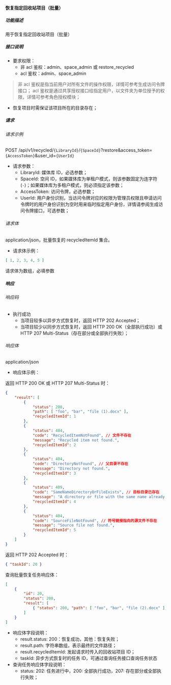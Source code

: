 #### 恢复指定回收站项目（批量）

##### 功能描述

用于恢复指定回收站项目（批量）

##### 接口说明

- 要求权限：
    - 非 acl 鉴权：admin、space_admin 或 restore_recycled
    - acl 鉴权：admin、space_admin

> 非 acl 鉴权是指当前用户对所有文件的操作权限，详情可参考生成访问令牌接口；
> acl 鉴权是通过共享授权接口给指定用户，以文件夹为单位授予的权限，详情可参考角色授权模块；

- 恢复项目时需保证该项目所在的目录存在；

##### 请求

###### 请求示例  

POST /api/v1/recycled/`{LibraryId}`/`{SpaceId}`?restore&access_token=`{AccessToken}`&user_id=`{UserId}`

- 请求参数：
    - LibraryId: 媒体库 ID，必选参数；
    - SpaceId: 空间 ID，如果媒体库为单租户模式，则该参数固定为连字符(`-`)；如果媒体库为多租户模式，则必须指定该参数；
    - AccessToken: 访问令牌，必选参数；
    - UserId: 用户身份识别，当访问令牌对应的权限为管理员权限且申请访问令牌时的用户身份识别为空时用来临时指定用户身份，详情请参阅生成访问令牌接口，可选参数；

###### 请求体

application/json，批量恢复的 recycledItemId 集合。

- 请求体示例：

```json
[ 1, 2, 3, 4, 5 ]
```

请求体为数组，必填参数

##### 响应

###### 响应码

- 执行成功
    - 当项目较多以异步方式恢复时，返回 HTTP 202 Accepted；
    - 当项目较少以同步方式恢复时，返回 HTTP 200 OK（全部执行成功）或 HTTP 207 Multi-Status（存在部分或全部执行失败）；

###### 响应体

application/json

- 响应体示例：

返回 HTTP 200 OK 或 HTTP 207 Multi-Status 时：

```json
{
    "result": [
        {
            "status": 200,
            "path": [ "foo", "bar", "file (1).docx" ],
            "recycledItemId": 1
        },
        {
            "status": 404,
            "code": "RecycledItemNotFound", // 文件不存在
            "message": "Recycled item not found.",
            "recycledItemId": 2
        },
        {
            "status": 404,
            "code": "DirectoryNotFound", // 父目录不存在
            "message": "Directory not found.",
            "recycledItemId": 3
        },
        {
            "status": 409,
            "code": "SameNameDirectoryOrFileExists", // 目标目录已存在
            "message": "A directory or file with the same name already exists.",
            "recycledItemId": 4
        },
        {
            "status": 404,
            "code": "SourceFileNotFound", // 符号链接指向的源文件不存在
            "message": "Source file not found.",
            "recycledItemId": 5
        }
    ]
}
```

返回 HTTP 202 Accepted 时：

```json
{ "taskId": 20 }
```

查询批量恢复任务响应体：

```json
[
    {
        "id": 20,
        "status": 200,
        "result": [
            { "status": 200, "path": [ "foo", "bar", "file (2).docx" ], "recycledItemId": 6 }
        ]
    }
]
```

- 响应体字段说明：
    - result.status: 200：恢复成功，其他：恢复失败；
    - result.path: 字符串数组，表示最终的文件路径；
    - result.recycledItemId: 发起请求时传入的回收站项目 ID；
    - taskId: 异步方式恢复时的任务 ID，可通过查询任务接口查询任务状态
- 查询任务响应体字段说明：
    - status: 202: 任务进行中，200: 全部执行成功，207: 存在部分或全部执行失败；
